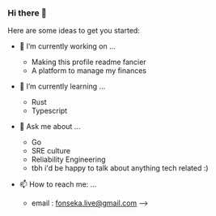 ### Hi there 👋

Here are some ideas to get you started:

- 🔭 I’m currently working on ...
  - Making this profile readme fancier 
  - A platform to manage my finances
  
- 🌱 I’m currently learning ...
  - Rust 
  - Typescript
  
- 💬 Ask me about ...
  - Go
  - SRE culture 
  - Reliability Engineering 
  - tbh i'd be happy to talk about anything tech related :) 
  
- 📫 How to reach me: ...
  - email : fonseka.live@gmail.com
-->

